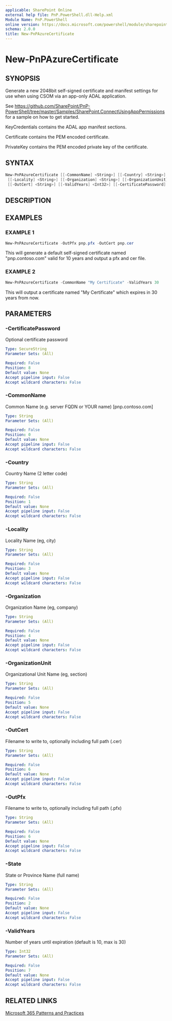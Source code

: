 ```yaml
---
applicable: SharePoint Online
external help file: PnP.PowerShell.dll-Help.xml
Module Name: PnP.PowerShell
online version: https://docs.microsoft.com/powershell/module/sharepoint-pnp/new-pnpazurecertificate
schema: 2.0.0
title: New-PnPAzureCertificate
---
```


# New-PnPAzureCertificate

## SYNOPSIS
Generate a new 2048bit self-signed certificate and manifest settings for use when using CSOM via an app-only ADAL application.

See https://github.com/SharePoint/PnP-PowerShell/tree/master/Samples/SharePoint.ConnectUsingAppPermissions for a sample on how to get started.

KeyCredentials contains the ADAL app manifest sections.

Certificate contains the PEM encoded certificate.

PrivateKey contains the PEM encoded private key of the certificate.

## SYNTAX

```powershell
New-PnPAzureCertificate [[-CommonName] <String>] [[-Country] <String>] [[-State] <String>]
 [[-Locality] <String>] [[-Organization] <String>] [[-OrganizationUnit] <String>] [[-OutPfx] <String>]
 [[-OutCert] <String>] [[-ValidYears] <Int32>] [[-CertificatePassword] <SecureString>] [<CommonParameters>]
```

## DESCRIPTION

## EXAMPLES

### EXAMPLE 1
```powershell
New-PnPAzureCertificate -OutPfx pnp.pfx -OutCert pnp.cer
```

This will generate a default self-signed certificate named "pnp.contoso.com" valid for 10 years and output a pfx and cer file.

### EXAMPLE 2
```powershell
New-PnPAzureCertificate -CommonName "My Certificate" -ValidYears 30
```

This will output a certificate named "My Certificate" which expires in 30 years from now.

## PARAMETERS

### -CertificatePassword
Optional certificate password

```yaml
Type: SecureString
Parameter Sets: (All)

Required: False
Position: 8
Default value: None
Accept pipeline input: False
Accept wildcard characters: False
```

### -CommonName
Common Name (e.g. server FQDN or YOUR name) [pnp.contoso.com]

```yaml
Type: String
Parameter Sets: (All)

Required: False
Position: 0
Default value: None
Accept pipeline input: False
Accept wildcard characters: False
```

### -Country
Country Name (2 letter code)

```yaml
Type: String
Parameter Sets: (All)

Required: False
Position: 1
Default value: None
Accept pipeline input: False
Accept wildcard characters: False
```

### -Locality
Locality Name (eg, city)

```yaml
Type: String
Parameter Sets: (All)

Required: False
Position: 3
Default value: None
Accept pipeline input: False
Accept wildcard characters: False
```

### -Organization
Organization Name (eg, company)

```yaml
Type: String
Parameter Sets: (All)

Required: False
Position: 4
Default value: None
Accept pipeline input: False
Accept wildcard characters: False
```

### -OrganizationUnit
Organizational Unit Name (eg, section)

```yaml
Type: String
Parameter Sets: (All)

Required: False
Position: 5
Default value: None
Accept pipeline input: False
Accept wildcard characters: False
```

### -OutCert
Filename to write to, optionally including full path (.cer)

```yaml
Type: String
Parameter Sets: (All)

Required: False
Position: 6
Default value: None
Accept pipeline input: False
Accept wildcard characters: False
```

### -OutPfx
Filename to write to, optionally including full path (.pfx)

```yaml
Type: String
Parameter Sets: (All)

Required: False
Position: 6
Default value: None
Accept pipeline input: False
Accept wildcard characters: False
```

### -State
State or Province Name (full name)

```yaml
Type: String
Parameter Sets: (All)

Required: False
Position: 2
Default value: None
Accept pipeline input: False
Accept wildcard characters: False
```

### -ValidYears
Number of years until expiration (default is 10, max is 30)

```yaml
Type: Int32
Parameter Sets: (All)

Required: False
Position: 7
Default value: None
Accept pipeline input: False
Accept wildcard characters: False
```

## RELATED LINKS

[Microsoft 365 Patterns and Practices](https://aka.ms/m365pnp)